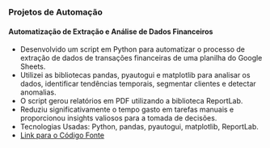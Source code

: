 ### Projetos de Automação

#### Automatização de Extração e Análise de Dados Financeiros

- Desenvolvido um script em Python para automatizar o processo de extração de dados de transações financeiras de uma planilha do Google Sheets.
- Utilizei as bibliotecas pandas, pyautogui e matplotlib para analisar os dados, identificar tendências temporais, segmentar clientes e detectar anomalias.
- O script gerou relatórios em PDF utilizando a biblioteca ReportLab.
- Reduziu significativamente o tempo gasto em tarefas manuais e proporcionou insights valiosos para a tomada de decisões.
- Tecnologias Usadas: Python, pandas, pyautogui, matplotlib, ReportLab.
- [Link para o Código Fonte](https://github.com/Marcos-sxt/Relatorio_Automatico_CSV)


